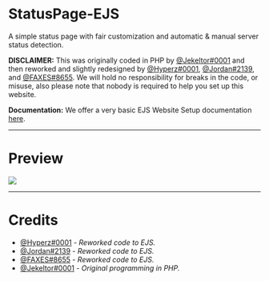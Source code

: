 # StatusPage-EJS
A simple status page with fair customization and automatic & manual server status detection.

**DISCLAIMER:** This was originally coded in PHP by [@Jekeltor#0001](https://jekeltor.com) and then reworked and slightly redesigned by [@Hyperz#0001](https://hyperz.dev/discord), [@Jordan#2139](https://jordan2139.me/), and [@FAXES#8655](https://faxes.zone/discord). We will hold no responsibility for breaks in the code, or misuse, also please note that nobody is required to help you set up this website.

**Documentation:** We offer a very basic EJS Website Setup documentation [here](https://docs.hyperz.dev/c/knowledgebase/ejs-website).

---

# Preview

![](https://cdn.hyperz.dev/bwl7sd5l.png)

---

# Credits

- [@Hyperz#0001](https://hyperz.dev/discord) - *Reworked code to EJS.*
- [@Jordan#2139](https://jordan2139.me/) - *Reworked code to EJS.*
- [@FAXES#8655](https://faxes.zone/discord) - *Reworked code to EJS.*
- [@Jekeltor#0001](https://jekeltor.com) - *Original programming in PHP.*
